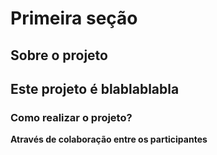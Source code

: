 # Primeira seção
## Sobre o projeto
Este projeto é blablablabla
--
### Como realizar o projeto?
**Através de colaboração entre os participantes**
